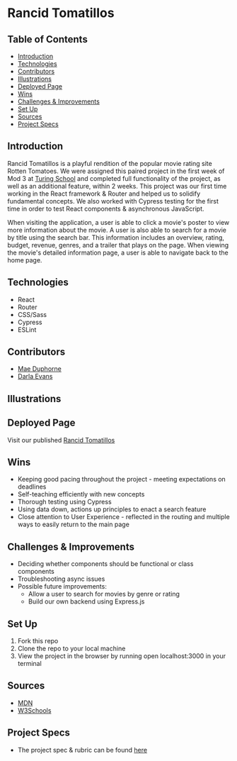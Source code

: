 # Rancid Tomatillos

## Table of Contents
  - [Introduction](#Introduction)
  - [Technologies](#Technologies)
  - [Contributors](#Contributors)
  - [Illustrations](#Illustrations)
  - [Deployed Page](#Deployed-Page)
  - [Wins](#Wins)
  - [Challenges & Improvements](#Challenges-&-Improvements)
  - [Set Up](#Set-Up)
  - [Sources](#Sources)
  - [Project Specs](#Project-Specs)

## Introduction

Rancid Tomatillos is a playful rendition of the popular movie rating site Rotten Tomatoes. We were assigned this paired project in the first week of Mod 3 at [Turing School](turing.edu) and completed full functionality of the project, as well as an additional feature, within 2 weeks. This project was our first time working in the React framework & Router and helped us to solidify fundamental concepts. We also worked with Cypress testing for the first time in order to test React components & asynchronous JavaScript.

When visiting the application, a user is able to click a movie's poster to view more information about the movie. A user is also able to search for a movie by title using the search bar. This information includes an overview, rating, budget, revenue, genres, and a trailer that plays on the page. When viewing the movie's detailed information page, a user is able to navigate back to the home page.

## Technologies
  - React
  - Router
  - CSS/Sass
  - Cypress
  - ESLint

## Contributors
  - [Mae Duphorne](https://github.com/maeduphorne)
  - [Darla Evans](https://github.com/darlaevans2000)

## Illustrations



## Deployed Page

Visit our published [Rancid Tomatillos]()

## Wins
  - Keeping good pacing throughout the project - meeting expectations on deadlines
  - Self-teaching efficiently with new concepts
  - Thorough testing using Cypress
  - Using data down, actions up principles to enact a search feature
  - Close attention to User Experience - reflected in the routing and multiple ways to easily return to the main page

## Challenges & Improvements
  - Deciding whether components should be functional or class components
  - Troubleshooting async issues
  - Possible future improvements:
    - Allow a user to search for movies by genre or rating
    - Build our own backend using Express.js

## Set Up

1. Fork this repo  
2. Clone the repo to your local machine
3. View the project in the browser by running open localhost:3000 in your terminal

## Sources
  - [MDN](http://developer.mozilla.org/en-US/)
  - [W3Schools](https://www.w3schools.com/)

## Project Specs
  - The project spec & rubric can be found [here](https://frontend.turing.edu/projects/module-3/rancid-tomatillos-v3.html)

